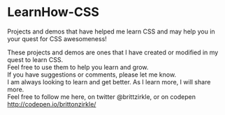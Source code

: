 # LearnHow-CSS
Projects and demos that have helped me learn CSS and may help you in your quest for CSS awesomeness!

These projects and demos are ones that I have created or modified in my quest to learn CSS.  
Feel free to use them to help you learn and grow.  
If you have suggestions or comments, please let me know.  
I am always looking to learn and get better.
As I learn more, I will share more.  
Feel free to follow me here, on twitter @brittzirkle, or on codepen http://codepen.io/brittonzirkle/

